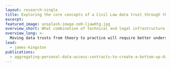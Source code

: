 ```yaml
---
layout: research-single
title: Exploring the core concepts of a Civil Law data trust through the design of a Constituting Act
excerpt: 
featured_image: unsplash-image-zeH-ljawHtg.jpg
overview_short: What combination of technical and legal infrastructure can give individuals more control over data about them?
overview_long: >-
  Moving data trusts from theory to practice will require better understandings of what can be settled in trust, how it is settled, and who will then govern it. This project proposes to create a proof-of-concept data trust, based on personal data accounts that provide an infrastructure for individuals to control their personal data. By creating this infrastructure, the project will explore the interaction between data trusts and data rights, using a hypothesised use case of social media data as a lens through which to explore these issues.
lead:
  - james-kingston
publications: 
  - aggregating-personal-data-access-contracts-to-create-a-bottom-up-data-trust
---
```

